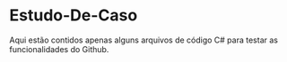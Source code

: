 # Estudo-De-Caso
Aqui estão contidos apenas alguns arquivos de código C# para testar as funcionalidades do Github.

